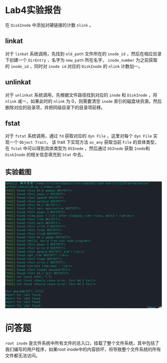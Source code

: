 # Lab4实验报告
在 `DiskInode` 中添加对硬链接的计数 `nlink` 。

## linkat
对于 `linkat` 系统调用，先找到 `old_path`  文件所在的 `inode_id` ，然后在相应目录下创建一个 `DirEntry` ，名字为 `new_path` 所在名字， `inode_number` 为之前获取的 `inode_id` ，同时对 `inode id` 对应的 `DiskInode` 的 `nlink` 计数加一。

## unlinkat
对于 `unlinkat` 系统调用，先根据文件路径找到对应的 `inode` 和 `DiskInode` ，将 `nlink` 减一，如果此时的 `nlink` 为 0，则需要清空 `inode` 索引的磁盘块资源。然后删除对应的目录项，并把同级目录下的目录项前移。

## fstat
对于 `fstat` 系统调用，通过 `fd` 获取对应的 `dyn File` ，这里对每个 `dyn File` 实现一个 `Object Trait`， 该 trait 下实现方法 `as_any` 获取当前 `File` 的具体类型，在 `fstat` 中可以得到具体类型为 `OSInode` ，然后通过 `OSInode` 获取 `Inode`和 `DiskInode` 的相关信息填充到 `Stat` 中去。



## 实验截图
![](../image/Pasted-image-20220826103210.png)

# 问答题
`root inode` 是文件系统中所有文件的总入口，挂载了整个文件系统，其中包括了我们编写的用户程序，如果root inode中的内容损坏，将导致整个文件系统的所有文件都无法访问。